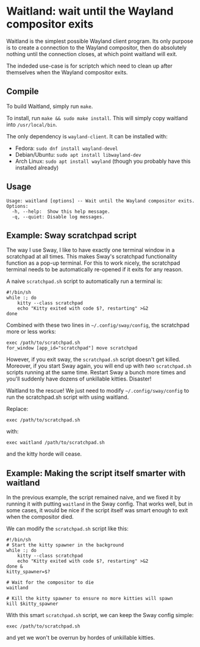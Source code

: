# Waitland: wait until the Wayland compositor exits

Waitland is the simplest possible Wayland client program.
Its only purpose is to create a connection to the Wayland compositor,
then do absolutely nothing until the connection closes,
at which point waitland will exit.

The indeded use-case is for scriptch which need to clean up after themselves
when the Wayland compositor exits.

## Compile

To build Waitland, simply run `make`.

To install, run `make && sudo make install`.
This will simply copy waitland into `/usr/local/bin`.

The only dependency is `wayland-client`. It can be installed with:

* Fedora: `sudo dnf install wayland-devel`
* Debian/Ubuntu: `sudo apt install libwayland-dev`
* Arch Linux: `sudo apt install wayland` (though you probably have this installed already)

## Usage

```
Usage: waitland [options] -- Wait until the Wayland compositor exits.
Options:
  -h, --help:  Show this help message.
  -q, --quiet: Disable log messages.
```

## Example: Sway scratchpad script

The way I use Sway, I like to have exactly one terminal window in a scratchpad at all times.
This makes Sway's scratchpad functionality function as a pop-up terminal.
For this to work nicely, the scratchpad terminal needs to be automatically re-opened
if it exits for any reason.

A naive `scratchpad.sh` script to automatically run a terminal is:

```
#!/bin/sh
while :; do
    kitty --class scratchpad
    echo "Kitty exited with code $?, restarting" >&2
done
```

Combined with these two lines in `~/.config/sway/config`, the scratchpad more or less works:

```
exec /path/to/scratchpad.sh
for_window [app_id="scratchpad"] move scratchpad
```

However, if you exit sway, the `scratchpad.sh` script doesn't get killed.
Moreover, if you start Sway again, you will end up with *two* `scratchpad.sh` scripts
running at the same time.
Restart Sway a bunch more times and you'll suddenly have dozens of unkillable kitties.
Disaster!

Waitland to the rescue! We just need to modify `~/.config/sway/config` to
run the scratchpad.sh script with using waitland.

Replace:

```
exec /path/to/scratchpad.sh
```

with:

```
exec waitland /path/to/scratchpad.sh
```

and the kitty horde will cease.

## Example: Making the script itself smarter with waitland

In the previous example, the script remained naive, and we fixed it by
running it with putting `waitland` in the Sway config.
That works well, but in some cases, it would be nice if the script itself was
smart enough to exit when the compositor died.

We can modify the `scratchpad.sh` script like this:

```
#!/bin/sh
# Start the kitty spawner in the background
while :; do
    kitty --class scratchpad
    echo "Kitty exited with code $?, restarting" >&2
done &
kitty_spawner=$?

# Wait for the compositor to die
waitland

# Kill the kitty spawner to ensure no more kitties will spawn
kill $kitty_spawner
```

With this smart `scratchpad.sh` script, we can keep the Sway config simple:

```
exec /path/to/scratchpad.sh
```

and yet we won't be overrun by hordes of unkillable kitties.

